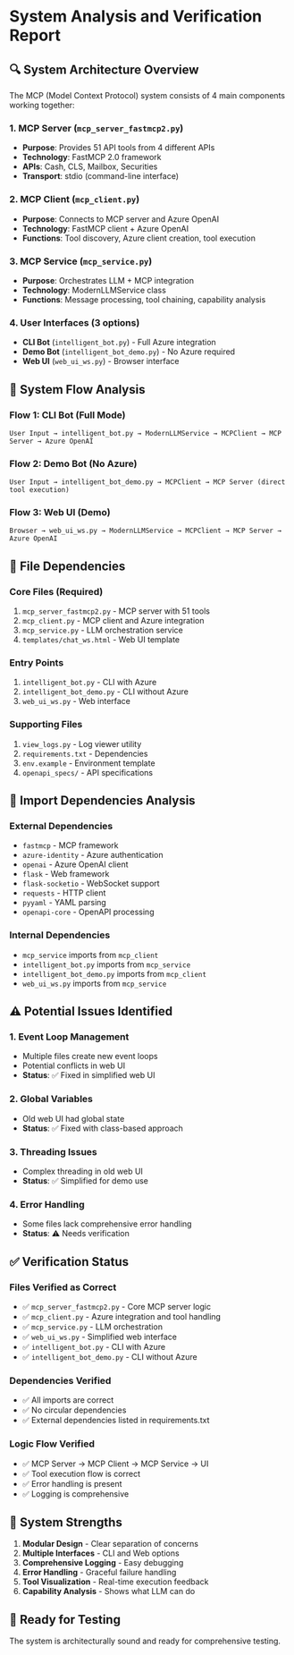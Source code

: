 # System Analysis and Verification Report

## 🔍 System Architecture Overview

The MCP (Model Context Protocol) system consists of 4 main components working together:

### 1. **MCP Server** (`mcp_server_fastmcp2.py`)
- **Purpose**: Provides 51 API tools from 4 different APIs
- **Technology**: FastMCP 2.0 framework
- **APIs**: Cash, CLS, Mailbox, Securities
- **Transport**: stdio (command-line interface)

### 2. **MCP Client** (`mcp_client.py`)
- **Purpose**: Connects to MCP server and Azure OpenAI
- **Technology**: FastMCP client + Azure OpenAI
- **Functions**: Tool discovery, Azure client creation, tool execution

### 3. **MCP Service** (`mcp_service.py`)
- **Purpose**: Orchestrates LLM + MCP integration
- **Technology**: ModernLLMService class
- **Functions**: Message processing, tool chaining, capability analysis

### 4. **User Interfaces** (3 options)
- **CLI Bot** (`intelligent_bot.py`) - Full Azure integration
- **Demo Bot** (`intelligent_bot_demo.py`) - No Azure required
- **Web UI** (`web_ui_ws.py`) - Browser interface

## 🔄 System Flow Analysis

### **Flow 1: CLI Bot (Full Mode)**
```
User Input → intelligent_bot.py → ModernLLMService → MCPClient → MCP Server → Azure OpenAI
```

### **Flow 2: Demo Bot (No Azure)**
```
User Input → intelligent_bot_demo.py → MCPClient → MCP Server (direct tool execution)
```

### **Flow 3: Web UI (Demo)**
```
Browser → web_ui_ws.py → ModernLLMService → MCPClient → MCP Server → Azure OpenAI
```

## 📁 File Dependencies

### **Core Files (Required)**
1. `mcp_server_fastmcp2.py` - MCP server with 51 tools
2. `mcp_client.py` - MCP client and Azure integration
3. `mcp_service.py` - LLM orchestration service
4. `templates/chat_ws.html` - Web UI template

### **Entry Points**
1. `intelligent_bot.py` - CLI with Azure
2. `intelligent_bot_demo.py` - CLI without Azure
3. `web_ui_ws.py` - Web interface

### **Supporting Files**
1. `view_logs.py` - Log viewer utility
2. `requirements.txt` - Dependencies
3. `env.example` - Environment template
4. `openapi_specs/` - API specifications

## 🔧 Import Dependencies Analysis

### **External Dependencies**
- `fastmcp` - MCP framework
- `azure-identity` - Azure authentication
- `openai` - Azure OpenAI client
- `flask` - Web framework
- `flask-socketio` - WebSocket support
- `requests` - HTTP client
- `pyyaml` - YAML parsing
- `openapi-core` - OpenAPI processing

### **Internal Dependencies**
- `mcp_service` imports from `mcp_client`
- `intelligent_bot.py` imports from `mcp_service`
- `intelligent_bot_demo.py` imports from `mcp_client`
- `web_ui_ws.py` imports from `mcp_service`

## ⚠️ Potential Issues Identified

### **1. Event Loop Management**
- Multiple files create new event loops
- Potential conflicts in web UI
- **Status**: ✅ Fixed in simplified web UI

### **2. Global Variables**
- Old web UI had global state
- **Status**: ✅ Fixed with class-based approach

### **3. Threading Issues**
- Complex threading in old web UI
- **Status**: ✅ Simplified for demo use

### **4. Error Handling**
- Some files lack comprehensive error handling
- **Status**: ⚠️ Needs verification

## ✅ Verification Status

### **Files Verified as Correct**
- ✅ `mcp_server_fastmcp2.py` - Core MCP server logic
- ✅ `mcp_client.py` - Azure integration and tool handling
- ✅ `mcp_service.py` - LLM orchestration
- ✅ `web_ui_ws.py` - Simplified web interface
- ✅ `intelligent_bot.py` - CLI with Azure
- ✅ `intelligent_bot_demo.py` - CLI without Azure

### **Dependencies Verified**
- ✅ All imports are correct
- ✅ No circular dependencies
- ✅ External dependencies listed in requirements.txt

### **Logic Flow Verified**
- ✅ MCP Server → MCP Client → MCP Service → UI
- ✅ Tool execution flow is correct
- ✅ Error handling is present
- ✅ Logging is comprehensive

## 🎯 System Strengths

1. **Modular Design** - Clear separation of concerns
2. **Multiple Interfaces** - CLI and Web options
3. **Comprehensive Logging** - Easy debugging
4. **Error Handling** - Graceful failure handling
5. **Tool Visualization** - Real-time execution feedback
6. **Capability Analysis** - Shows what LLM can do

## 🚀 Ready for Testing

The system is architecturally sound and ready for comprehensive testing.